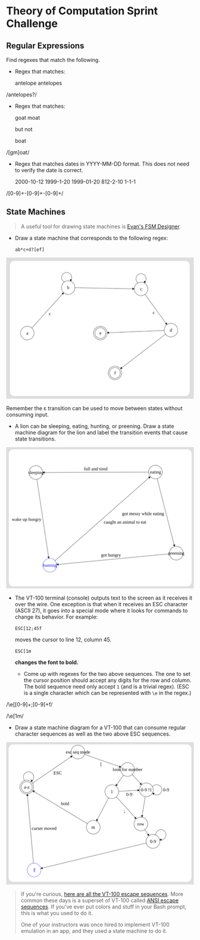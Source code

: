 # Theory of Computation Sprint Challenge

## Regular Expressions

Find regexes that match the following.

* Regex that matches:

    antelope
    antelopes

/antelopes?/

* Regex that matches:

    goat
    moat

  but not 

    boat

/[gm]oat/

* Regex that matches dates in YYYY-MM-DD format. This does not need to
  verify the date is correct.

  2000-10-12
  1999-1-20
  1999-01-20
  812-2-10
  1-1-1

/[0-9]+-[0-9]+-[0-9]+/

## State Machines

> A useful tool for drawing state machines is [Evan's FSM
> Designer](http://madebyevan.com/fsm/).

* Draw a state machine that corresponds to the following regex:

      ab*c+d?[ef]

![random regex](./image.png)

  Remember the ε transition can be used to move between states without
  consuming input. 

* A lion can be sleeping, eating, hunting, or preening. Draw a state
  machine diagram for the lion and label the transition events that
  cause state transitions.

![Lion](./image2.png)

* The VT-100 terminal (console) outputs text to the screen as it
  receives it over the wire. One exception is that when it receives an
  ESC character (ASCII 27), it goes into a special mode where it looks
  for commands to change its behavior. For example:

      ESC[12;45f

  moves the cursor to line 12, column 45.

      ESC[1m

  **changes the font to bold.**

  * Come up with regexes for the two above sequences. The one to set the
    cursor position should accept any digits for the row and column. The
    bold sequence need only accept `1` (and is a trivial regex). (ESC is
    a single character which can be represented with `\e` in the regex.)

/\e\[[0-9]+;[0-9]+f/

/\e\[1m/


  * Draw a state machine diagram for a VT-100 that can consume regular
    character sequences as well as the two above ESC sequences.

![VT-100](./image3.png)


> If you're curious, [here are all the VT-100 escape
> sequences](http://ascii-table.com/ansi-escape-sequences-vt-100.php).
> More common these days is a superset of VT-100 called [ANSI escape
> sequences](http://ascii-table.com/ansi-escape-sequences.php). If
> you've ever put colors and stuff in your Bash prompt, this is what you
> used to do it.
>
> One of your instructors was once hired to implement VT-100 emulation
> in an app, and they used a state machine to do it.
